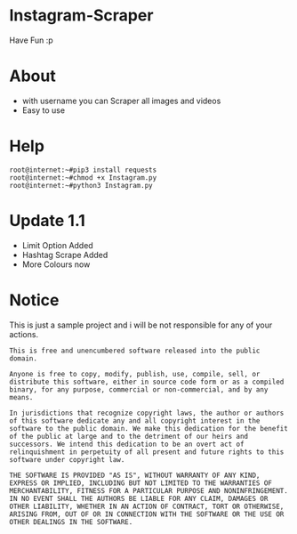 # Instagram-Scraper
Have Fun :p 

# About
* with username you can Scraper all images and videos 
* Easy to use

# Help
```
root@internet:~#pip3 install requests
root@internet:~#chmod +x Instagram.py
root@internet:~#python3 Instagram.py
```
# Update 1.1
* Limit Option Added
* Hashtag Scrape Added
* More Colours now

# Notice
This is just a sample project and i will be not responsible for any of your actions.

```
This is free and unencumbered software released into the public domain.

Anyone is free to copy, modify, publish, use, compile, sell, or distribute this software, either in source code form or as a compiled binary, for any purpose, commercial or non-commercial, and by any means.

In jurisdictions that recognize copyright laws, the author or authors of this software dedicate any and all copyright interest in the software to the public domain. We make this dedication for the benefit of the public at large and to the detriment of our heirs and successors. We intend this dedication to be an overt act of relinquishment in perpetuity of all present and future rights to this software under copyright law.

THE SOFTWARE IS PROVIDED "AS IS", WITHOUT WARRANTY OF ANY KIND, EXPRESS OR IMPLIED, INCLUDING BUT NOT LIMITED TO THE WARRANTIES OF MERCHANTABILITY, FITNESS FOR A PARTICULAR PURPOSE AND NONINFRINGEMENT. IN NO EVENT SHALL THE AUTHORS BE LIABLE FOR ANY CLAIM, DAMAGES OR OTHER LIABILITY, WHETHER IN AN ACTION OF CONTRACT, TORT OR OTHERWISE, ARISING FROM, OUT OF OR IN CONNECTION WITH THE SOFTWARE OR THE USE OR OTHER DEALINGS IN THE SOFTWARE.
```
